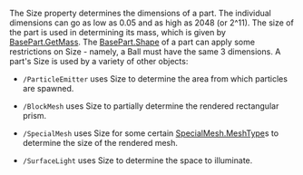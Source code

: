 The Size property determines the dimensions of a part. The individual dimensions can go as low as 0.05 and as high as 2048 (or 2^11). The size of the part is used in determining its mass, which is given by [BasePart.GetMass](https://developer.roblox.com/api-reference/function/BasePart/GetMass). The [BasePart.Shape](https://developer.roblox.com/search#stq=Shape) of a part can apply some restrictions on Size - namely, a Ball must have the same 3 dimensions. A part's Size is used by a variety of other objects:

  - `/ParticleEmitter` uses Size to determine the area from which particles are spawned.

  - `/BlockMesh` uses Size to partially determine the rendered rectangular prism.

  - `/SpecialMesh` uses Size for some certain [SpecialMesh.MeshType](https://developer.roblox.com/api-reference/property/SpecialMesh/MeshType)s to determine the size of the rendered mesh.

  - `/SurfaceLight` uses Size to determine the space to illuminate.